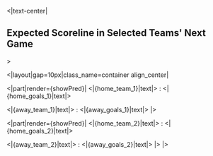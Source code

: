 
<|text-center|
<br/>
<h2>Expected Scoreline in Selected Teams' Next Game</h2>
>

<|layout|gap=10px|class_name=container align_center|

<|part|render={showPred}|
<|{home_team_1}|text|>
:
<|{home_goals_1}|text|>

<|{away_team_1}|text|>
:
<|{away_goals_1}|text|>
|>


<|part|render={showPred}|
<|{home_team_2}|text|>
:
<|{home_goals_2}|text|>

<|{away_team_2}|text|>
:
<|{away_goals_2}|text|>
|>
|>
